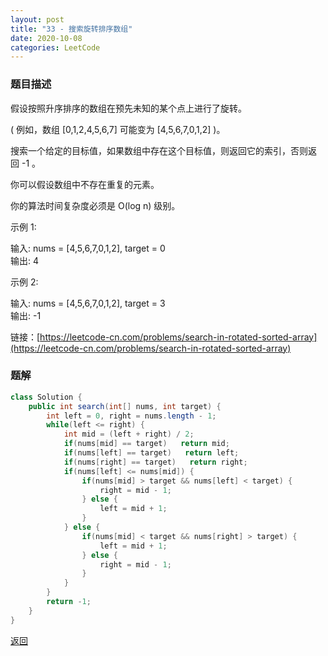 ```yaml
---
layout: post
title: "33 - 搜索旋转排序数组"
date: 2020-10-08
categories: LeetCode
---
```


### **题目描述**
假设按照升序排序的数组在预先未知的某个点上进行了旋转。

( 例如，数组 [0,1,2,4,5,6,7] 可能变为 [4,5,6,7,0,1,2] )。

搜索一个给定的目标值，如果数组中存在这个目标值，则返回它的索引，否则返回 -1 。

你可以假设数组中不存在重复的元素。

你的算法时间复杂度必须是 O(log n) 级别。

示例 1:

输入: nums = [4,5,6,7,0,1,2], target = 0  
输出: 4  

示例 2:

输入: nums = [4,5,6,7,0,1,2], target = 3  
输出: -1


链接：[https://leetcode-cn.com/problems/search-in-rotated-sorted-array](https://leetcode-cn.com/problems/search-in-rotated-sorted-array)



### **题解**
``` java
class Solution {
    public int search(int[] nums, int target) {
        int left = 0, right = nums.length - 1;
        while(left <= right) {
            int mid = (left + right) / 2;
            if(nums[mid] == target)   return mid;
            if(nums[left] == target)   return left;
            if(nums[right] == target)   return right;
            if(nums[left] <= nums[mid]) {
                if(nums[mid] > target && nums[left] < target) {
                    right = mid - 1;
                } else {
                    left = mid + 1;
                }
            } else {
                if(nums[mid] < target && nums[right] > target) {
                    left = mid + 1;
                } else {
                    right = mid - 1;
                }
            }
        }
        return -1;
    }
}
```



[返回](https://maxwell-blog.cn/leetcode/2020/10/08/leetcode.html)